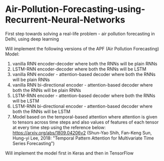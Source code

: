 # Air-Pollution-Forecasting-using-Recurrent-Neural-Networks
First step towards solving a real-life problem - air pollution forecasting in Delhi, using deep learning

Will implement the following versions of the APF (Air Pollution Forecasting) Model:
1. vanilla RNN encoder-decoder where both the RNNs will be plain RNNs
2. LSTM-RNN encoder-decoder where both the RNNs will be LSTM
3. vanilla RNN encoder - attention-based decoder where both the RNNs will be plain RNNs
4. vanilla RNN bi-directional encoder - attention-based decoder where both the RNNs will be plain RNNs
5. LSTM-RNN encoder - attention-based decoder where both the RNNs will be LSTM
6. LSTM-RNN bi-directional encoder - attention-based decoder where both the RNNs will be LSTM
7. Model based on the temporal-based attention where attention is given to tensors across time steps and also values of features of each tensor at every time step using the reference below: 
https://arxiv.org/abs/1809.04206v2 (Shun-Yao Shih, Fan-Keng Sun, Hung-yi Lee, 2018: "Temporal Pattern Attention for Multivariate Time Series Forecasting")

Will implement the model first in Keras and then in TensorFlow
